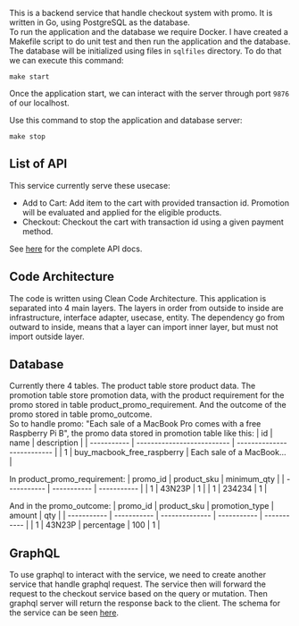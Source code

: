 This is a backend service that handle checkout system with promo. It is written in Go, using PostgreSQL as the database.  
To run the application and the database we require Docker. I have created a Makefile script to do unit test and then run the application and the database. The database will be initialized using files in `sqlfiles` directory. To do that we can execute this command:
```
make start
```

Once the application start, we can interact with the server through port `9876` of our localhost.    

Use this command to stop the application and database server:
```
make stop
```

## List of API
This service currently serve these usecase:
- Add to Cart:
Add item to the cart with provided transaction id. Promotion will be evaluated and applied for the eligible products.
- Checkout:
Checkout the cart with transaction id using a given payment method.

See [here](docs/apidocs.md) for the complete API docs.

## Code Architecture
The code is written using Clean Code Architecture. This application is separated into 4 main layers. The layers in order from outside to inside are infrastructure, interface adapter, usecase, entity. The dependency go from outward to inside, means that a layer can import inner layer, but must not import outside layer. 

## Database
Currently there 4 tables. The product table store product data. The promotion table store promotion data, with the product requirement for the promo stored in table product_promo_requirement. And the outcome of the promo stored in table promo_outcome.  
So to handle promo: "Each sale of a MacBook Pro comes with a free Raspberry Pi B", the promo data stored in promotion table like this:
| id          | name                       | description                |
| ----------- | -------------------------- | -------------------------- |
| 1           | buy_macbook_free_raspberry | Each sale of a MacBook...  |

In product_promo_requirement:
| promo_id    | product_sku | minimum_qty |
| ----------- | ----------- | ----------- |
| 1           | 43N23P      | 1           |
| 1           | 234234      | 1           |

And in the promo_outcome:
| promo_id    | product_sku | promotion_type | amount      | qty         |
| ----------- | ----------- | -------------- | ----------- | ----------- |
| 1           | 43N23P      | percentage     | 100         | 1           |

## GraphQL
To use graphql to interact with the service, we need to create another service that handle graphql request. The service then will forward the request to the checkout service based on the query or mutation. Then graphql server will return the response back to the client. The schema for the service can be seen [here](docs/schema.graphql).